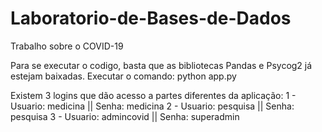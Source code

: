 # Laboratorio-de-Bases-de-Dados
Trabalho sobre o COVID-19

Para se executar o codigo, basta que as bibliotecas Pandas e Psycog2 já estejam baixadas.
Executar o comando:
  python app.py
  
Existem 3 logins que dão acesso a partes diferentes da aplicação:
1 - Usuario: medicina || Senha: medicina
2 - Usuario: pesquisa || Senha: pesquisa
3 - Usuario: admincovid || Senha: superadmin
